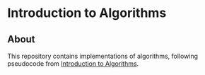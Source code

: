 # Introduction to Algorithms

## About

This repository contains implementations of algorithms, following pseudocode
from
[Introduction to Algorithms](https://mitpress.mit.edu/books/introduction-algorithms-third-edition).
